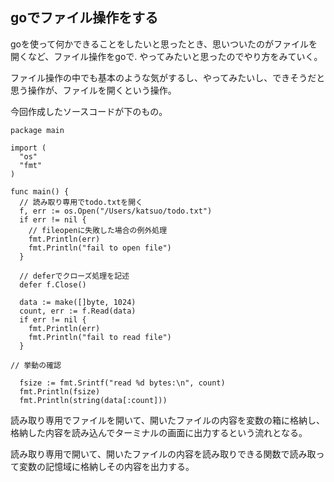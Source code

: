 ## goでファイル操作をする

goを使って何かできることをしたいと思ったとき、思いついたのがファイルを開くなど、ファイル操作をgoで. 
やってみたいと思ったのでやり方をみていく。

ファイル操作の中でも基本のような気がするし、やってみたいし、できそうだと思う操作が、ファイルを開くという操作。

今回作成したソースコードが下のもの。

```
package main

import (
  "os"
  "fmt"
)

func main() {
  // 読み取り専用でtodo.txtを開く
  f, err := os.Open("/Users/katsuo/todo.txt")
  if err != nil {
    // fileopenに失敗した場合の例外処理
    fmt.Println(err)
    fmt.Println("fail to open file")
  }

  // deferでクローズ処理を記述
  defer f.Close()

  data := make([]byte, 1024)
  count, err := f.Read(data)
  if err != nil {
    fmt.Println(err)
    fmt.Println("fail to read file")
  }

// 挙動の確認

  fsize := fmt.Srintf("read %d bytes:\n", count)
  fmt.Println(fsize)
  fmt.Println(string(data[:count]))
```

読み取り専用でファイルを開いて、開いたファイルの内容を変数の箱に格納し、格納した内容を読み込んでターミナルの画面に出力するという流れとなる。

読み取り専用で開いて、開いたファイルの内容を読み取りできる関数で読み取って変数の記憶域に格納しその内容を出力する。



